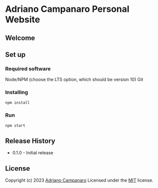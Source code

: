 # Adriano Campanaro Personal Website

## Welcome

## Set up

### Required software

Node/NPM (choose the LTS option, which should be version 10)
Git

### Installing

```bash
npm install
```

### Run

```bash
npm start
```

## Release History

- 0.1.0 - Initial release

## License

Copyright (c) 2023 [Adriano Campanaro](https://choosealicense.com/licenses/mit/)
Licensed under the [MIT](https://choosealicense.com/licenses/mit/) license.
